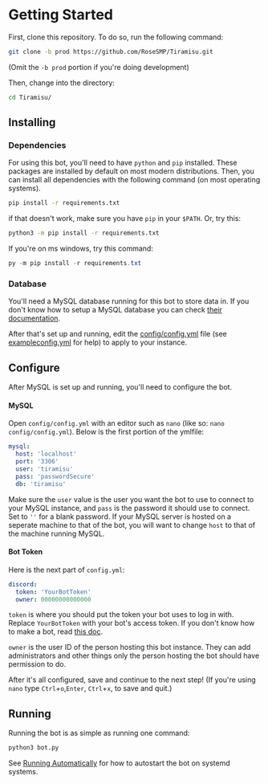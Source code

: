 # Getting Started

First, clone this repository. To do so, run the following command:

```sh
git clone -b prod https://github.com/RoseSMP/Tiramisu.git
```
(Omit the `-b prod` portion if you're doing development)

Then, change into the directory:
```sh
cd Tiramisu/
```

## Installing

### Dependencies

For using this bot, you'll need to have `python` and `pip` installed. These packages are installed by default on most modern distributions. Then, you can install all dependencies with the following command (on most operating systems). 
```sh
pip install -r requirements.txt
```
if that doesn't work, make sure you have `pip` in your `$PATH`. Or, try this:
```sh
python3 -m pip install -r requirements.txt
```
If you're on ms windows, try this command:
```powershell
py -m pip install -r requirements.txt
```


### Database

You'll need a MySQL database running for this bot to store data in. If you don't know how to setup a MySQL database you can check [their documentation](https://dev.mysql.com/doc/mysql-getting-started/en/). 

After that's set up and running, edit the [config/config.yml](../config/config.yml) file (see [exampleconfig.yml](../config/exampleconfig.yml) for help) to apply to your instance.


## Configure

After MySQL is set up and running, you'll need to configure the bot. 


#### MySQL
Open `config/config.yml` with an editor such as `nano` (like so: `nano config/config.yml`). Below is the first portion of the ymlfile:
```yml
mysql:
  host: 'localhost'
  port: '3306'
  user: 'tiramisu'
  pass: 'passwordSecure'
  db: 'tiramisu'
```
Make sure the `user` value is the user you want the bot to use to connect to your MySQL instance, and `pass` is the password it should use to connect. Set to `''` for a blank password. If your MySQL server is hosted on a seperate machine to that of the bot, you will want to change `host` to that of the machine running MySQL.


#### Bot Token

Here is the next part of `config.yml`:
```yml
discord:
  token: 'YourBotToken'
  owner: 00000000000000
```
`token` is where you should put the token your bot uses to log in with. Replace `YourBotToken` with your bot's access token. If you don't know how to make a bot, read [this doc](creating-a-bot.md).

`owner` is the user ID of the person hosting this bot instance. They can add administrators and other things only the person hosting the bot should have permission to do.

After it's all configured, save and continue to the next step!
(If you're using `nano` type `Ctrl`+`o`,`Enter`, `Ctrl`+`x`, to save and quit.)

## Running

Running the bot is as simple as running one command:
```sh
python3 bot.py
```
See [Running Automatically](running-automatically.md) for how to autostart the bot on systemd systems.
